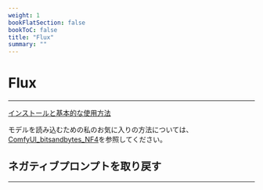 ```yaml
---
weight: 1
bookFlatSection: false
bookToC: false
title: "Flux"
summary: ""
---
```


<!--markdownlint-disable MD025 MD033 -->

# Flux

---

[インストールと基本的な使用方法](https://comfyanonymous.github.io/ComfyUI_examples/flux/)

モデルを読み込むための私のお気に入りの方法については、[ComfyUI_bitsandbytes_NF4](/docs/yiff_toolkit/comfyui/custom_nodes/ComfyUI_bitsandbytes_NF4/)を参照してください。

## ネガティブプロンプトを取り戻す

---
